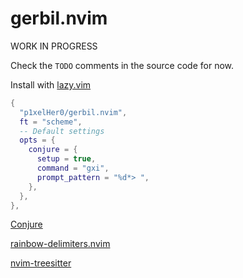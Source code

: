 # gerbil.nvim

WORK IN PROGRESS

Check the `TODO` comments in the source code for now.

Install with [lazy.vim](https://github.com/folke/lazy.nvim)

```lua
{
  "p1xelHer0/gerbil.nvim",
  ft = "scheme",
  -- Default settings
  opts = {
    conjure = {
      setup = true,
      command = "gxi",
      prompt_pattern = "%d*> ",
    },
  },
},
```

[Conjure](https://github.com/Olical/conjure)

[rainbow-delimiters.nvim](https://github.com/hiphish/rainbow-delimiters.nvim)

[nvim-treesitter](https://github.com/nvim-treesitter/nvim-treesitter)
